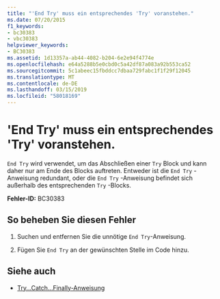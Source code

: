 ```yaml
---
title: "'End Try' muss ein entsprechendes 'Try' voranstehen."
ms.date: 07/20/2015
f1_keywords:
- bc30383
- vbc30383
helpviewer_keywords:
- BC30383
ms.assetid: 1d13357a-ab44-4082-b204-6e2e94f4774e
ms.openlocfilehash: e64a5288b5e0cbd0c5a42df87a083a92b553ca52
ms.sourcegitcommit: 5c1abeec15fbddcc7dbaa729fabc1f1f29f12045
ms.translationtype: MT
ms.contentlocale: de-DE
ms.lasthandoff: 03/15/2019
ms.locfileid: "58018169"
---
```

# <a name="end-try-must-be-preceded-by-a-matching-try"></a>'End Try' muss ein entsprechendes 'Try' voranstehen.
`End Try` wird verwendet, um das Abschließen einer `Try` Block und kann daher nur am Ende des Blocks auftreten. Entweder ist die `End Try` -Anweisung redundant, oder die `End Try` -Anweisung befindet sich außerhalb des entsprechenden `Try` -Blocks.  
  
 **Fehler-ID:** BC30383  
  
## <a name="to-correct-this-error"></a>So beheben Sie diesen Fehler  
  
1.  Suchen und entfernen Sie die unnötige `End Try`-Anweisung.  
  
2.  Fügen Sie `End Try` an der gewünschten Stelle im Code hinzu.  
  
## <a name="see-also"></a>Siehe auch

- [Try...Catch...Finally-Anweisung](../../visual-basic/language-reference/statements/try-catch-finally-statement.md)

